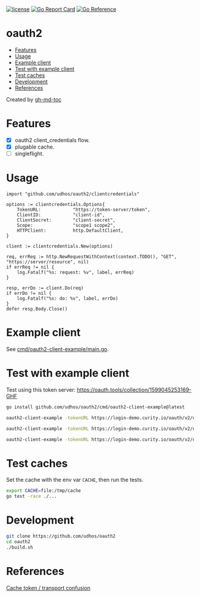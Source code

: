 [![license](http://img.shields.io/badge/license-MIT-blue.svg)](https://github.com/udhos/oauth2/blob/main/LICENSE)
[![Go Report Card](https://goreportcard.com/badge/github.com/udhos/oauth2)](https://goreportcard.com/report/github.com/udhos/oauth2)
[![Go Reference](https://pkg.go.dev/badge/github.com/udhos/oauth2.svg)](https://pkg.go.dev/github.com/udhos/oauth2)

# oauth2

* [Features](#features)
* [Usage](#usage)
* [Example client](#example-client)
* [Test with example client](#test-with-example-client)
* [Test caches](#test-caches)
* [Development](#development)
* [References](#references)

Created by [gh-md-toc](https://github.com/ekalinin/github-markdown-toc.go)

# Features

- [X] oauth2 client_credentials flow.
- [X] plugable cache.
- [ ] singleflight.

# Usage

```golang
import "github.com/udhos/oauth2/clientcredentials"

options := clientcredentials.Options{
    TokenURL:            "https://token-server/token",
    ClientID:            "client-id",
    ClientSecret:        "client-secret",
    Scope:               "scope1 scope2",
    HTTPClient:          http.DefaultClient,
}

client := clientcredentials.New(options)

req, errReq := http.NewRequestWithContext(context.TODO(), "GET", "https://server/resource", nil)
if errReq != nil {
    log.Fatalf("%s: request: %v", label, errReq)
}

resp, errDo := client.Do(req)
if errDo != nil {
    log.Fatalf("%s: do: %v", label, errDo)
}
defer resp.Body.Close()
```

# Example client

See [cmd/oauth2-client-example/main.go](cmd/oauth2-client-example/main.go).

# Test with example client

Test using this token server: https://oauth.tools/collection/1599045253169-GHF

```bash
go install github.com/udhos/oauth2/cmd/oauth2-client-example@latest

oauth2-client-example -tokenURL https://login-demo.curity.io/oauth/v2/oauth-token -clientID demo-backend-client -clientSecret MJlO3binatD9jk1

oauth2-client-example -tokenURL https://login-demo.curity.io/oauth/v2/oauth-token -clientID demo-backend-client -clientSecret MJlO3binatD9jk1 -cache file:/tmp/cache

oauth2-client-example -tokenURL https://login-demo.curity.io/oauth/v2/oauth-token -clientID demo-backend-client -clientSecret MJlO3binatD9jk1 -cache error
```

# Test caches

Set the cache with the env var `CACHE`, then run the tests.

```bash
export CACHE=file:/tmp/cache
go test -race ./...
```

# Development

```bash
git clone https://github.com/udhos/oauth2
cd oauth2
./build.sh
```

# References

[Cache token / transport confusion](https://github.com/golang/oauth2/issues/84)
